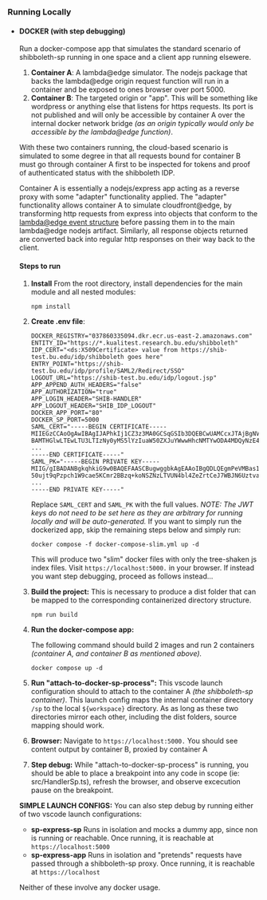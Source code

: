 ### Running Locally

- #### DOCKER (with step debugging)

  Run a docker-compose app that simulates the standard scenario of shibboleth-sp running in one space and a client app running elsewere.

  1. **Container A**: A lambda@edge simulator.
     The nodejs package that backs the lambda@edge origin request function will run in a container and be exposed to ones browser over port 5000.
  2. **Container B**: The targeted origin or "app".
     This will be something like wordpress or anything else that listens for https requests.
     Its port is not published and will only be accessible by container A over the internal docker network bridge *(as an origin typically would only be accessible by the lambda@edge function)*.

  With these two containers running, the cloud-based scenario is simulated to some degree in that all requests bound for container B must go through container A first to be inspected for tokens and proof of authenticated status with the shibboleth IDP.

  Container A is essentially a nodejs/express app acting as a reverse proxy with some "adapter" functionality applied.
  The "adapter" functionality allows container A to simulate cloudfront@edge, by transforming http requests from express into objects that conform to the [lambda@edge event structure](https://docs.aws.amazon.com/AmazonCloudFront/latest/DeveloperGuide/lambda-event-structure.html#lambda-event-structure-request) before passing them in to the main lambda@edge nodejs artifact. Similarly, all response objects returned are converted back into regular http responses on their way back to the client.

  #### Steps to run

  1. **Install**
     From the root directory, install dependencies for the main module and all nested modules:

     ```
     npm install
     ```

  2. **Create .env file**:

     ```
     DOCKER_REGISTRY="037860335094.dkr.ecr.us-east-2.amazonaws.com"
     ENTITY_ID="https://*.kualitest.research.bu.edu/shibboleth"
     IDP_CERT="<ds:X509Certificate> value from https://shib-test.bu.edu/idp/shibboleth goes here"
     ENTRY_POINT="https://shib-test.bu.edu/idp/profile/SAML2/Redirect/SSO"
     LOGOUT_URL="https://shib-test.bu.edu/idp/logout.jsp"
     APP_APPEND_AUTH_HEADERS="false"
     APP_AUTHORIZATION="true"
     APP_LOGIN_HEADER="SHIB-HANDLER"
     APP_LOGOUT_HEADER="SHIB_IDP_LOGOUT"
     DOCKER_APP_PORT="80"
     DOCKER_SP_PORT=5000
     SAML_CERT="-----BEGIN CERTIFICATE-----
     MIIEGzCCAoOgAwIBAgIJAPhkIj1CZ3z3MA0GCSqGSIb3DQEBCwUAMCcxJTAjBgNV
     BAMTHGlwLTEwLTU3LTIzNy0yMS5lYzIuaW50ZXJuYWwwHhcNMTYwODA4MDQyNzE4
     ...
     -----END CERTIFICATE-----"
     SAML_PK="-----BEGIN PRIVATE KEY-----
     MIIG/gIBADANBgkqhkiG9w0BAQEFAASCBugwggbkAgEAAoIBgQDLQEgmPeVMBas1
     50ujt9qPzpch1W9cae5KCmr2BBzq+koNSZNzLTVUN4bl4ZeZrtCeJ7WBJN6Uztva
     ...
     -----END PRIVATE KEY-----"
     ```
  
     Replace `SAML_CERT` and `SAML_PK` with the full values.
     *NOTE: The JWT keys do not need to be set here as they are arbitrary for running locally and will be auto-generated.*
     If you want to simply run the dockerized app, skip the remaining steps below and simply run:
  
     ```
     docker compose -f docker-compose-slim.yml up -d
     ```
  
     This will produce two "slim" docker files with only the tree-shaken js index files.
     Visit `https://localhost:5000.` in your browser.
     If instead you want step debugging, proceed as follows instead...
  
  3. **Build the project:**
     This is necessary to produce a dist folder that can be mapped to the corresponding containerized directory structure.
  
     ```
     npm run build
     ```
  
  4. **Run the docker-compose app:**
  
     The following command should build 2 images and run 2 containers *(container A, and container B as mentioned above).*
  
     ```
     docker compose up -d
     ```

  5. **Run "attach-to-docker-sp-process":**
     This vscode launch configuration should to attach to the container A *(the shibboleth-sp container)*. 
     This launch config maps the internal container directory `/sp` to the local `${workspace}` directory.
     As as long as these two directories mirror each other, including the dist folders, source mapping should work.
  
  6. **Browser:**
     Navigate to `https://localhost:5000.`
     You should see content output by container B, proxied by container A
  
  7. **Step debug:**
     While "attach-to-docker-sp-process" is running, you should be able to place a breakpoint into any code in scope (ie: src/HandlerSp.ts), refresh the browser, and observe excecution pause on the breakpoint.
  
  **SIMPLE LAUNCH CONFIGS:**
  You can also step debug by running either of two vscode launch configurations:
  
  - **sp-express-sp**
    Runs in isolation and mocks a dummy app, since non is running or reachable.
    Once running, it is reachable at `https://localhost:5000`
  - **sp-express-app**
    Runs in isolation and "pretends" requests have passed through a shibboleth-sp proxy.
    Once running, it is reachable at `https://localhost`
  
  Neither of these involve any docker usage.
